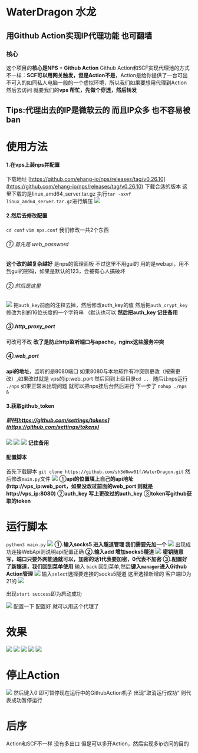 # WaterDragon 水龙
## 用Github Action实现IP代理功能 也可翻墙
### 核心
这个项目的**核心是NPS + Github Action**
Github Action和SCF实现代理池的方式不一样：**SCF可以用网关触发，但是Action不是**，Action是给你提供了一台可出不可入的如同私人电脑一般的一个虚拟环境，所以我们如果要想用代理到Action然后去访问 就要我们的**vps 帮忙，先做个穿透，然后转发**
## Tips:代理出去的IP是微软云的 而且IP众多 也不容易被ban
# 使用方法

#### 1.在vps上装nps并配置
下载地址 [https://github.com/ehang-io/nps/releases/tag/v0.26.10](https://github.com/ehang-io/nps/releases/tag/v0.26.10)
下载合适的版本 这里下载的是linux_amd64_server.tar.gz
执行`tar -axvf linux_amd64_server.tar.gz`进行解压
![](https://raw.githubusercontent.com/sh3d0ww01f/WaterDragon/main/img/222.png)
#### 2.然后去修改配置
`cd conf`
`vim nps.conf`
我们修改一共2个东西
###### ①.首先是 web_password
**这个改的越复杂越好** 是nps的管理面板 不过这里不用gui的 用的是webapi，用不到gui的密码，如果是默认的123，会被有心人搞破坏
###### ②.然后是这里
![](https://raw.githubusercontent.com/sh3d0ww01f/WaterDragon/main/img/333.png)
把`auth_key`前面的注释去掉，然后修改auth_key的值
然后把`auth_crypt_key`修改为别的16位长度的一个字符串 （默认也可以
**然后把auth_key 记住备用**
##### ③.http_proxy_port
可改可不改 **改了是防止http监听端口与apache，nginx这些服务冲突**
##### ④.web_port
**api的地址**，监听的是8080端口 如果8080与本地软件有冲突则更改（按需更改）,如果改过就是    vps的ip:web_port
然后回到上级目录`cd .. `
随后让nps运行` ./nps`
如果正常未出现问题 就可以把nps挂后台然后进行 下一步了
`nohup ./nps &`
#### 3.获取github_token
##### 前往[https://github.com/settings/tokens](https://github.com/settings/tokens)


![](https://raw.githubusercontent.com/sh3d0ww01f/WaterDragon/main/img/444.png)
![](https://raw.githubusercontent.com/sh3d0ww01f/WaterDragon/main/img/555.png)
![](https://raw.githubusercontent.com/sh3d0ww01f/WaterDragon/main/img/666.png)
**记住备用**
#### 配置脚本
首先下载脚本
`git clone https://github.com/sh3d0ww01f/WaterDragon.git`
然后修改`main.py`文件
![](https://raw.githubusercontent.com/sh3d0ww01f/WaterDragon/main/img/777.png)
   ①**api的位置填上自己的api地址(http://vps_ip:web_port，如果没改过前面的web_port 则就是http://vps_ip:8080)**
 ②**auth_key 写上更改过的auth_key**
 ③**token写github获取的token**
# 运行脚本
`python3 main.py`
![](https://raw.githubusercontent.com/sh3d0ww01f/WaterDragon/main/img/888.png)
**①.输入socks5 进入隧道管理 我们需要先加一个**
![](https://raw.githubusercontent.com/sh3d0ww01f/WaterDragon/main/img/999.png)
出现成功连接WebApi则说明api配置正确
**②.输入add 增加socks5隧道**
![](https://raw.githubusercontent.com/sh3d0ww01f/WaterDragon/main/img/1111.png)
**密钥随意写，端口只要外网能通就可以，加密的话1代表要加密，0代表不加密**
**③.配置好了新隧道，我们回到菜单使用**
输入	`back` 回到菜单,然后**键入`manager`进入Github Action管理**
![](https://raw.githubusercontent.com/sh3d0ww01f/WaterDragon/main/img/2222.png)
输入`select`选择要连接的socks5隧道
这里选择新增的 客户端ID为21的
![](https://raw.githubusercontent.com/sh3d0ww01f/WaterDragon/main/img/3333.png)

出现`start success`即为启动成功

![](https://raw.githubusercontent.com/sh3d0ww01f/WaterDragon/main/img/4444.png)
配置一下 配置好 就可以用这个代理了

# 效果
![ ](https://raw.githubusercontent.com/sh3d0ww01f/WaterDragon/main/img/1.png)
![](https://raw.githubusercontent.com/sh3d0ww01f/WaterDragon/main/img/2.png)
![](https://raw.githubusercontent.com/sh3d0ww01f/WaterDragon/main/img/3.png)
![](https://raw.githubusercontent.com/sh3d0ww01f/WaterDragon/main/img/4.png)
![](https://raw.githubusercontent.com/sh3d0ww01f/WaterDragon/main/img/5.png)
# 停止Action
![](https://raw.githubusercontent.com/sh3d0ww01f/WaterDragon/main/img/5555.png)
然后键入0 即可暂停现在运行中的GithubAction机子
出现“取消运行成功” 则代表成功暂停运行
# 后序
Action和SCF不一样 没有多出口 但是可以多开Action，然后实现多ip访问的目的


